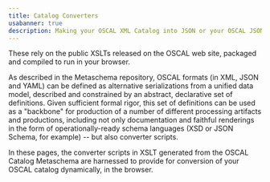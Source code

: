 ```yaml
---
title: Catalog Converters
usabanner: true
description: Making your OSCAL XML Catalog into JSON or your OSCAL JSON Catalog into XML
---
```


These rely on the public XSLTs released on the OSCAL web site, packaged and compiled to run in your browser.

As described in the Metaschema repository, OSCAL formats (in XML, JSON and YAML) can be defined as alternative serializations from a unified data model, described and constrained by an abstract, declarative set of definitions. Given sufficient formal rigor, this set of definitions can be used as a "backbone" for production of a number of different processing artifacts and productions, including not only documentation and faithful renderings in the form of operationally-ready schema languages (XSD or JSON Schema, for example) -- but also converter scripts.

In these pages, the converter scripts in XSLT generated from the OSCAL Catalog Metaschema are harnessed to provide for conversion of your OSCAL catalog dynamically, in the browser.

